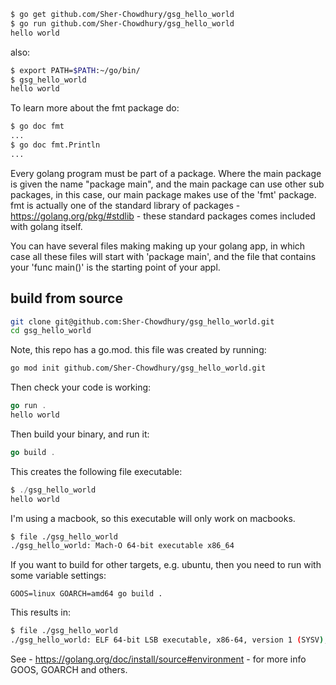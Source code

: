 ```bash
$ go get github.com/Sher-Chowdhury/gsg_hello_world
$ go run github.com/Sher-Chowdhury/gsg_hello_world
hello world
```

also: 

```bash
$ export PATH=$PATH:~/go/bin/
$ gsg_hello_world
hello world
```

To learn more about the fmt package do:

```bash
$ go doc fmt
...
$ go doc fmt.Println
...
```

Every golang program must be part of a package. Where the main package is given the name "package main", and the main package can use other sub packages, in this case, our main package makes use of the 'fmt' package. 
fmt is actually one of the standard library of packages - https://golang.org/pkg/#stdlib - these standard packages comes included with golang itself. 

You can have several files making making up your golang app, in which case all these files will start with 'package main', and the file that contains your 'func main()' is the starting point of your appl. 




## build from source

```bash
git clone git@github.com:Sher-Chowdhury/gsg_hello_world.git
cd gsg_hello_world
```

Note, this repo has a go.mod. this file was created by running:

```bash
go mod init github.com/Sher-Chowdhury/gsg_hello_world.git
```

Then check your code is working:

```go
go run .
hello world
```

Then build your binary, and run it:

```go
go build .
```

This creates the following file executable:

```go
$ ./gsg_hello_world
hello world
```

I'm using a macbook, so this executable will only work on macbooks.

```bash
$ file ./gsg_hello_world
./gsg_hello_world: Mach-O 64-bit executable x86_64
```

If you want to build for other targets, e.g. ubuntu, then you need to run with some variable settings:


```
GOOS=linux GOARCH=amd64 go build .
```

This results in:

```bash
$ file ./gsg_hello_world 
./gsg_hello_world: ELF 64-bit LSB executable, x86-64, version 1 (SYSV), statically linked, not stripped
```


See - https://golang.org/doc/install/source#environment - for more info GOOS, GOARCH and others. 